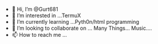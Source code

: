 - 👋 Hi, I’m @Gurt681
- 👀 I’m interested in ...TermuX
- 🌱 I’m currently learning ...Pyth0n/html programming
- 💞️ I’m looking to collaborate on ... Many Things... Music....
- 📫 How to reach me ...

<!---
Gurt681/Gurt681 is a ✨ special ✨ repository because its `README.md` (this file) appears on your GitHub profile.
You can click the Preview link to take a look at your changes.
--->
